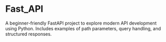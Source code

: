 # Fast_API
A beginner-friendly FastAPI project to explore modern API development using Python. Includes examples of path parameters, query handling, and structured responses.

